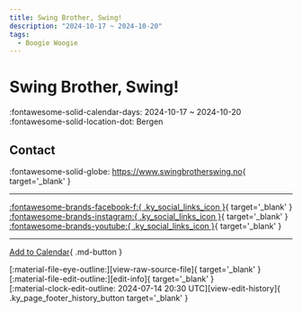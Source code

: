 ```yaml
---
title: Swing Brother, Swing!
description: "2024-10-17 ~ 2024-10-20"
tags:
  - Boogie Woogie
---
```


# Swing Brother, Swing! 

:fontawesome-solid-calendar-days: 2024-10-17 ~ 2024-10-20  
:fontawesome-solid-location-dot: Bergen  

## Contact

:fontawesome-solid-globe: <https://www.swingbrotherswing.no>{ target='_blank' }  

---

 [:fontawesome-brands-facebook-f:{ .ky_social_links_icon }](https://www.facebook.com/swingbrotherswingfestival){ target='_blank' } [:fontawesome-brands-instagram:{ .ky_social_links_icon }](https://instagram.com/swingbrotherswingfestival){ target='_blank' } [:fontawesome-brands-youtube:{ .ky_social_links_icon }](https://youtube.com/@SwingBrotherSwing){ target='_blank' }

---

[Add to Calendar](https://swing.news/ics/en/2024/no/swing-brother-swing-2024.ics){ .md-button }

<div class="ky_page_footer" markdown>
<div class="ky_page_footer_trailing" markdown="span">
[:material-file-eye-outline:][view-raw-source-file]{ target='_blank' }
[:material-file-edit-outline:][edit-info]{ target='_blank' }
</div>
<div class="ky_page_footer_leading" markdown="span">
[:material-clock-edit-outline: 2024-07-14 20:30 UTC][view-edit-history]{ .ky_page_footer_history_button target='_blank' }
</div>
</div>

[view-raw-source-file]: https://github.com/swingdance/events/blob/main/2024/no/swing-brother-swing-2024.json "View Raw Source File"
[edit-info]: https://github.com/swingdance/events/issues/new?assignees=&labels=update+event&projects=&template=03-update_entity.yml&title=%5B2024%2Fno%5D%20Swing%20Brother%2C%20Swing%21&region=no&year=2024&id=swing-brother-swing-2024&name=Swing%20Brother%2C%20Swing%21&org_id= "Edit Info"

[view-edit-history]: https://github.com/swingdance/events/commits/main/2024/no/swing-brother-swing-2024.json "View Edit History"
